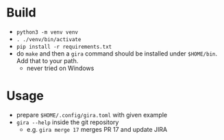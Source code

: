 # Build
* `python3 -m venv venv`
* `. ./venv/bin/activate`
* `pip install -r requirements.txt`
* do `make` and then a `gira` command should be installed under `$HOME/bin`. Add that to your path.
    * never tried on Windows


# Usage
* prepare `$HOME/.config/gira.toml` with given example
* `gira --help` inside the git repository
    * e.g. `gira merge 17` merges PR 17 and update JIRA

